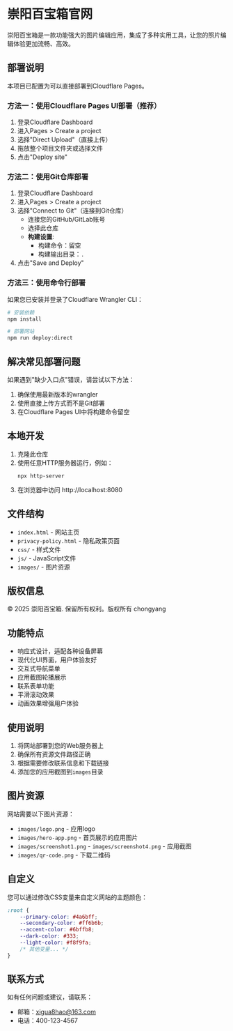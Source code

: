 # 崇阳百宝箱官网

崇阳百宝箱是一款功能强大的图片编辑应用，集成了多种实用工具，让您的照片编辑体验更加流畅、高效。

## 部署说明

本项目已配置为可以直接部署到Cloudflare Pages。

### 方法一：使用Cloudflare Pages UI部署（推荐）

1. 登录Cloudflare Dashboard
2. 进入Pages > Create a project
3. 选择"Direct Upload"（直接上传）
4. 拖放整个项目文件夹或选择文件
5. 点击"Deploy site"

### 方法二：使用Git仓库部署

1. 登录Cloudflare Dashboard
2. 进入Pages > Create a project
3. 选择"Connect to Git"（连接到Git仓库）
   - 连接您的GitHub/GitLab账号
   - 选择此仓库
   - **构建设置**:
     - 构建命令：留空
     - 构建输出目录：`.`
4. 点击"Save and Deploy"

### 方法三：使用命令行部署

如果您已安装并登录了Cloudflare Wrangler CLI：

```bash
# 安装依赖
npm install

# 部署网站
npm run deploy:direct
```

## 解决常见部署问题

如果遇到"缺少入口点"错误，请尝试以下方法：

1. 确保使用最新版本的wrangler
2. 使用直接上传方式而不是Git部署
3. 在Cloudflare Pages UI中将构建命令留空

## 本地开发

1. 克隆此仓库
2. 使用任意HTTP服务器运行，例如：
   ```
   npx http-server
   ```
3. 在浏览器中访问 http://localhost:8080

## 文件结构

- `index.html` - 网站主页
- `privacy-policy.html` - 隐私政策页面
- `css/` - 样式文件
- `js/` - JavaScript文件
- `images/` - 图片资源

## 版权信息

© 2025 崇阳百宝箱. 保留所有权利。版权所有 chongyang

## 功能特点

- 响应式设计，适配各种设备屏幕
- 现代化UI界面，用户体验友好
- 交互式导航菜单
- 应用截图轮播展示
- 联系表单功能
- 平滑滚动效果
- 动画效果增强用户体验

## 使用说明

1. 将网站部署到您的Web服务器上
2. 确保所有资源文件路径正确
3. 根据需要修改联系信息和下载链接
4. 添加您的应用截图到`images`目录

## 图片资源

网站需要以下图片资源：

- `images/logo.png` - 应用logo
- `images/hero-app.png` - 首页展示的应用图片
- `images/screenshot1.png` - `images/screenshot4.png` - 应用截图
- `images/qr-code.png` - 下载二维码

## 自定义

您可以通过修改CSS变量来自定义网站的主题颜色：

```css
:root {
    --primary-color: #4a6bff;
    --secondary-color: #ff6b6b;
    --accent-color: #6bffb8;
    --dark-color: #333;
    --light-color: #f8f9fa;
    /* 其他变量... */
}
```

## 联系方式

如有任何问题或建议，请联系：

- 邮箱：xigua8hao@163.com
- 电话：400-123-4567 